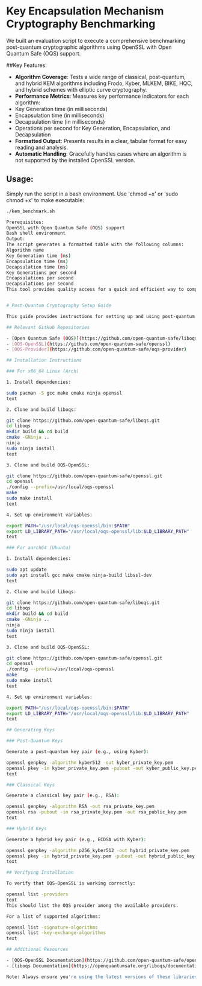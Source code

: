 # Key Encapsulation Mechanism Cryptography Benchmarking

We built an evaluation script to execute a comprehensive benchmarking post-quantum cryptographic algorithms using OpenSSL with Open Quantum Safe (OQS) support.

##Key Features:
- **Algorithm Coverage**: Tests a wide range of classical, post-quantum, and hybrid KEM algorithms including Frodo, Kyber, MLKEM, BIKE, HQC, and hybrid schemes with elliptic curve cryptography.
- **Performance Metrics**: Measures key performance indicators for each algorithm:
- Key Generation time (in milliseconds)
- Encapsulation time (in milliseconds)
- Decapsulation time (in milliseconds)
- Operations per second for Key Generation, Encapsulation, and Decapsulation
- **Formatted Output**: Presents results in a clear, tabular format for easy reading and analysis.
- **Automatic Handling**: Gracefully handles cases where an algorithm is not supported by the installed OpenSSL version.
## Usage:
Simply run the script in a bash environment. Use 'chmod +x' or 'sudo chmod +x' to make executable:

```bash
./kem_benchmark.sh

Prerequisites:
OpenSSL with Open Quantum Safe (OQS) support
Bash shell environment
Output:
The script generates a formatted table with the following columns:
Algorithm name
Key Generation time (ms)
Encapsulation time (ms)
Decapsulation time (ms)
Key Generations per second
Encapsulations per second
Decapsulations per second
This tool provides quality access for a quick and efficient way to compare the performance of various post-quantum algorithms, aiding in the selection and analysis of suitable algorithms for different applications.


# Post-Quantum Cryptography Setup Guide

This guide provides instructions for setting up and using post-quantum cryptography tools on x86_64 Linux (Arch) and aarch64 (Ubuntu) systems.

## Relevant GitHub Repositories

- [Open Quantum Safe (OQS)](https://github.com/open-quantum-safe/liboqs)
- [OQS-OpenSSL](https://github.com/open-quantum-safe/openssl)
- [OQS-Provider](https://github.com/open-quantum-safe/oqs-provider)

## Installation Instructions

### For x86_64 Linux (Arch)

1. Install dependencies:

sudo pacman -S gcc make cmake ninja openssl
text

2. Clone and build liboqs:

git clone https://github.com/open-quantum-safe/liboqs.git
cd liboqs
mkdir build && cd build
cmake -GNinja ..
ninja
sudo ninja install
text

3. Clone and build OQS-OpenSSL:

git clone https://github.com/open-quantum-safe/openssl.git
cd openssl
./config --prefix=/usr/local/oqs-openssl
make
sudo make install
text

4. Set up environment variables:

export PATH="/usr/local/oqs-openssl/bin:$PATH"
export LD_LIBRARY_PATH="/usr/local/oqs-openssl/lib:$LD_LIBRARY_PATH"
text

### For aarch64 (Ubuntu)

1. Install dependencies:

sudo apt update
sudo apt install gcc make cmake ninja-build libssl-dev
text

2. Clone and build liboqs:

git clone https://github.com/open-quantum-safe/liboqs.git
cd liboqs
mkdir build && cd build
cmake -GNinja ..
ninja
sudo ninja install
text

3. Clone and build OQS-OpenSSL:

git clone https://github.com/open-quantum-safe/openssl.git
cd openssl
./config --prefix=/usr/local/oqs-openssl
make
sudo make install
text

4. Set up environment variables:

export PATH="/usr/local/oqs-openssl/bin:$PATH"
export LD_LIBRARY_PATH="/usr/local/oqs-openssl/lib:$LD_LIBRARY_PATH"
text

## Generating Keys

### Post-Quantum Keys

Generate a post-quantum key pair (e.g., using Kyber):

openssl genpkey -algorithm kyber512 -out kyber_private_key.pem
openssl pkey -in kyber_private_key.pem -pubout -out kyber_public_key.pem
text

### Classical Keys

Generate a classical key pair (e.g., RSA):

openssl genpkey -algorithm RSA -out rsa_private_key.pem
openssl rsa -pubout -in rsa_private_key.pem -out rsa_public_key.pem
text

### Hybrid Keys

Generate a hybrid key pair (e.g., ECDSA with Kyber):

openssl genpkey -algorithm p256_kyber512 -out hybrid_private_key.pem
openssl pkey -in hybrid_private_key.pem -pubout -out hybrid_public_key.pem
text

## Verifying Installation

To verify that OQS-OpenSSL is working correctly:

openssl list -providers
text
This should list the OQS provider among the available providers.

For a list of supported algorithms:

openssl list -signature-algorithms
openssl list -key-exchange-algorithms
text

## Additional Resources

- [OQS-OpenSSL Documentation](https://github.com/open-quantum-safe/openssl/wiki)
- [liboqs Documentation](https://openquantumsafe.org/liboqs/documentation.html)

Note: Always ensure you're using the latest versions of these libraries and follow best practices for key management and cryptographic operations.
